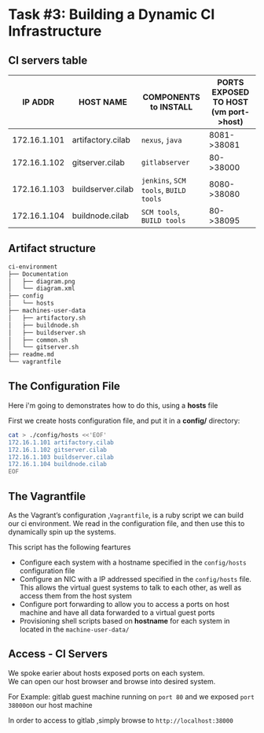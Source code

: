 # Task #3: Building a Dynamic CI Infrastructure ##


## CI servers table ##

  | IP ADDR      | HOST NAME         | COMPONENTS to INSTALL | PORTS EXPOSED TO HOST (vm port->host) |
  | -------------| ---------------   | ----- | ----- |
  | 172.16.1.101 | artifactory.cilab | `nexus`, `java` | 8081->38081 |
  | 172.16.1.102 | gitserver.cilab | `gitlabserver` | 80->38000 |
  | 172.16.1.103 | buildserver.cilab| `jenkins`, `SCM tools`, `BUILD tools` | 8080->38080 |
  | 172.16.1.104 | buildnode.cilab | `SCM tools`, `BUILD tools` | 80->38095 |

## Artifact structure
````bash
ci-environment
├── Documentation
│   ├── diagram.png
│   └── diagram.xml
├── config
│   └── hosts
├── machines-user-data
│   ├── artifactory.sh
│   ├── buildnode.sh
│   ├── buildserver.sh
│   ├── common.sh
│   └── gitserver.sh
├── readme.md
└── vagrantfile
````


## The Configuration File
Here i'm going to demonstrates how to do this, using a **hosts** file

First we create hosts configuration file, and put it in a **config/** directory:
```bash
cat > ./config/hosts <<'EOF'
172.16.1.101 artifactory.cilab
172.16.1.102 gitserver.cilab
172.16.1.103 buildserver.cilab
172.16.1.104 buildnode.cilab
EOF
```


## The Vagrantfile
As the Vagrant’s configuration ,`Vagrantfile`, is a ruby script we can build our ci environment.
We read in the configuration file, and then use this to dynamically spin up the systems.

This script has the following feartures
- Configure each system with a hostname specified in the `config/hosts` configuration file
- Configure an NIC with a IP addressed specified in the `config/hosts` file. This allows the virtual guest systems to talk to each other, as well as access them from the host system
- Configure port forwarding to allow you to access a ports on host machine and have all data forwarded to a virtual guest ports
- Provisioning shell scripts based on **hostname** for each system in located in the `machine-user-data/`

## Access - CI Servers
We spoke earier about hosts exposed ports on each system.  
We can open our host browser and browse into desired system.

For Example: gitlab guest machine running on ``port 80`` and we exposed ``port 38000``on our host machine

In order to access to gitlab ,simply  browse to ``http://localhost:38000``
